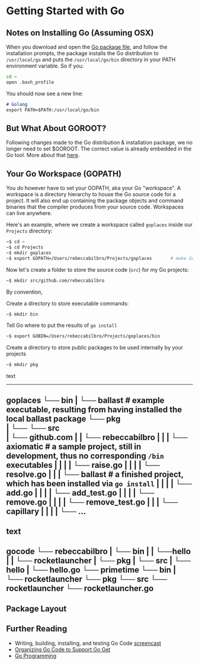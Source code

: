 # Getting Started with Go

## Notes on Installing Go (Assuming OSX)

When you download and open the [Go package file](https://golang.org/dl/), and follow the installation prompts, the package installs the Go distribution to `/usr/local/go` and puts the `/usr/local/go/bin` directory in your PATH environment variable. So if you:

```bash
cd ~
open .bash_profile
```

You should now see a new line:

```md
# Golang
export PATH=$PATH:/usr/local/go/bin
```

## But What About GOROOT?

Following changes made to the Go distribution & installation package, we no longer need to set $GOROOT.  The correct value is already embedded in the Go tool. More about that [here](https://dave.cheney.net/2013/06/14/you-dont-need-to-set-goroot-really).

## Your Go Workspace (GOPATH)

You *do* however have to set your GOPATH, aka your Go "workspace". A workspace is a directory hierarchy to house the Go source code for a project. It will also end up containing the package objects and command binaries that the compiler produces from your source code. Workspaces can live anywhere.

Here's an example, where we create a workspace called `goplaces` inside our `Projects` directory:

```bash
~$ cd ~
~$ cd Projects
~$ mkdir goplaces                                                                      # create workspace dir
~$ export GOPATH=/Users/rebeccabilbro/Projects/goplaces       # make Go tool aware of workspace
```
 
Now let's create a folder to store the source code (`src`) for my Go projects:

```bash
~$ mkdir src/github.com/rebeccabilbro     
```

By convention, 

Create a directory to store executable commands: 

```bash
~$ mkdir bin 
```

Tell Go where to put the results of `go install`

```bash
~$ export GOBIN=/Users/rebeccabilbro/Projects/goplaces/bin      
```


Create a directory to store public packages to be used internally by your projects
```bash
~$ mkdir pkg   
```


text

----
goplaces
└── bin
 |   └── ballast                    # example executable, resulting from having installed the local ballast package
└── pkg                            
 |   └── 
└── src                              
 |   └── github.com
 |    |   └── rebeccabilbro
 |    |    |   └── axiomatic     # a sample project, still in development, thus no corresponding `/bin` executables
 |    |    |    |   └── raise.go
 |    |    |    |   └── resolve.go
 |    |    |   └── ballast          # a finished project, which has been installed via `go install`
 |    |    |    |   └── add.go
 |    |    |    |   └── add_test.go
 |    |    |    |   └── remove.go
 |    |    |    |   └── remove_test.go
 |    |    |   └── capillary
 |     |    |    |   └── ...
----

text
----
gocode
└── rebeccabilbro
|   └── bin
|    |   └──hello
|    |   └── rocketlauncher
|   └── pkg
|   └── src
|        └── hello
|            └── hello.go
└── primetime
    └── bin
    |   └── rocketlauncher
    └── pkg
    └── src
        └── rocketlauncher
            └── rocketlauncher.go
----

## Package Layout


## Further Reading

 - Writing, building, installing, and testing Go Code [screencast](https://youtu.be/XCsL89YtqCs)
 - [Organizing Go Code to Support Go Get](https://www.ardanlabs.com/blog/2013/08/organizing-code-to-support-go-get.html)
 - [Go Programming](https://youtu.be/CF9S4QZuV30)

